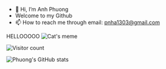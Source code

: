- 👋 Hi, I’m Anh Phuong
- Welcome to my Github 
- 📫 How to reach me through email: pnha1303@gmail.com


HELLOOOOO
![Cat's meme](https://c.tenor.com/4-9lDNsIXoAAAAAC/flower-cat.gif)


![Visitor count](https://komarev.com/ghpvc/?username=phu0n9&color=green&style=flat)

![Phuong's GitHub stats](https://github-readme-stats.vercel.app/api?username=phu0n9&show_icons=true&theme=merko)

<!---
phu0n9/phu0n9 is a ✨ special ✨ repository because its `README.md` (this file) appears on your GitHub profile.
You can click the Preview link to take a look at your changes.
--->
